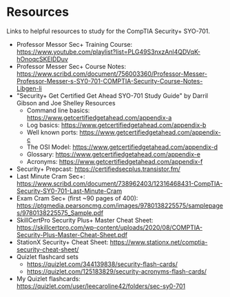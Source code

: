 # Resources

Links to helpful resources to study for the CompTIA Security+ SYO-701.
- Professor Messor Sec+ Training Course: https://www.youtube.com/playlist?list=PLG49S3nxzAnl4QDVqK-hOnoqcSKEIDDuv
- Professor Messer Sec+ Course Notes: https://www.scribd.com/document/756003360/Professor-Messer-Professor-Messer-s-SY0-701-COMPTIA-Security-Course-Notes-Libgen-li
- "Security+ Get Certified Get Ahead SYO-701 Study Guide" by Darril Gibson and Joe Shelley Resources
  - Command line basics: https://www.getcertifiedgetahead.com/appendix-a
  - Log basics: https://www.getcertifiedgetahead.com/appendix-b
  - Well known ports: https://www.getcertifiedgetahead.com/appendix-c
  - The OSI Model: https://www.getcertifiedgetahead.com/appendix-d
  - Glossary: https://www.getcertifiedgetahead.com/appendix-e
  - Acronyms: https://www.getcertifiedgetahead.com/appendix-f
- Security+ Prepcast: https://certifiedsecplus.transistor.fm/ 
- Last Minute Cram Sec+: https://www.scribd.com/document/738962403/12316468431-CompTIA-Security-SY0-701-Last-Minute-Cram
- Exam Cram Sec+ (first ~90 pages of 400): https://ptgmedia.pearsoncmg.com/images/9780138225575/samplepages/9780138225575_Sample.pdf
- SkillCertPro Security Plus+ Master Cheat Sheet: https://skillcertpro.com/wp-content/uploads/2020/08/COMPTIA-Security-Plus-Master-Cheat-Sheet.pdf
- StationX Security+ Cheat Sheet: https://www.stationx.net/comptia-security-cheat-sheet/ 
- Quizlet flashcard sets
  - https://quizlet.com/344139838/security-flash-cards/ 
  - https://quizlet.com/125183829/security-acronyms-flash-cards/ 
- My Quizlet flashcards: https://quizlet.com/user/leecaroline42/folders/sec-sy0-701 
